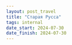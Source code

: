 ```yaml
---
layout: post_travel
title: "Старая Русса"
tags: internal
date_start: 2024-07-30
date_finish: 2024-07-30
---
```

